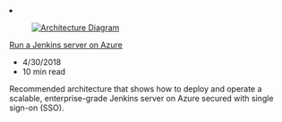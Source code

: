 <!-- This file is automatically generated by build/architectures/build_index.py. Any updates will be lost. -->

<!-- markdownlint-disable MD033 -->

<li class="grid-item item-column" data-categories="DevOps ">
<article class="card">
    <div class="card-header has-margin-bottom-none" aria-hidden="true">
        <figure class="image diagram has-height-175 has-overflow-hidden level">
            <a href="/azure/architecture/example-scenario/apps/jenkins"><img src="/azure/architecture/browse/thumbs/jenkins.png" class="diagram" alt="Architecture Diagram" data-linktype="relative-path"></a>
        </figure>
    </div>
    <div class="card-content">
        <a class="card-content-title has-margin-top-none" href="/azure/architecture/example-scenario/apps/jenkins">
            <p>Run a Jenkins server on Azure</p>
        </a>
        <ul class="card-content-metadata">
            <li>4/30/2018</li>
            <li>10 min read</li>
        </ul>
        <p class="card-content-description">Recommended architecture that shows how to deploy and operate a scalable, enterprise-grade Jenkins server on Azure secured with single sign-on (SSO).</p>
        <div class="bottom-to-top-fade is-hidden-mobile"></div>
    </div>
</article>
</li>
